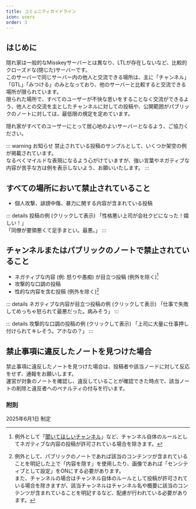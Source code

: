 ```yaml
---
title: コミュニティガイドライン
icon: users
order: 3
---
```


## はじめに
隠れ家は一般的なMisskeyサーバーとは異なり、LTLが存在しないなど、比較的クローズドな(閉じた)サーバーです。  
このサーバーで同じサーバー内の他人と交流できる場所は、主に「チャンネル」「GTL」「みつける」のみとなっており、他のサーバーと比較すると交流できる場所が限られています。  
限られた場所で、すべてのユーザーが不快な思いをすることなく交流ができるよう、他人との交流を主としたチャンネルに対しての投稿や、公開範囲がパブリックのノートに対しては、最低限の規定を定めています。  

隠れ家がすべてのユーザーにとって居心地のよいサーバーとなるよう、ご協力ください。

::: warning お知らせ
禁止されている投稿のサンプルとして、いくつか架空の例が掲載されています。  
なるべくマイルドな表現になるよう心がけていますが、強い言葉やネガティブな内容が苦手な方は例を表示しないよう、お願いいたします。
:::

## すべての場所において禁止されていること
- 個人攻撃、誹謗中傷、暴力に関する内容が含まれている投稿

::: details 投稿の例 (クリックして表示)
「性格悪い上司が会社クビになった！嬉しい！」  
「同僚が要領悪くて足手まとい。最悪。」
:::

## チャンネルまたはパブリックのノートで禁止されていること
- ネガティブな内容 (例: 怒りや愚痴) が目立つ投稿 (例外を除く)[^1]
- 攻撃的な口調の投稿 
- 性的な内容を含む投稿 (例外を除く)[^2]

::: details ネガティブな内容が目立つ投稿の例 (クリックして表示)
「仕事で失敗してめっちゃ怒られて最悪だった。病みそう」
:::

::: details 攻撃的な口調の投稿の例 (クリックして表示)
「上司に大量に仕事押し付けられてキレそう。アホなの？」
:::

## 禁止事項に違反したノートを見つけた場合
禁止事項に違反したノートを見つけた場合は、投稿者や該当ノードに対して反応をせず、通報をお願いします。  
運営が対象のノートを確認し、違反していることが確認できた時点で、該当ノートの削除と違反者へのペナルティの付与を行います。

### 附則
2025年6月1日 制定 

[^1]: 例外として「[聞いてほしいチャンネル](https://misskey.yukineko.me/channels/9f1zxmot91)」など、チャンネル自体のルールとしてネガティブな内容の投稿が許可されている場合を除きます。
[^2]: 例外として、パブリックのノートであれば該当のコンテンツが含まれていることを明記した上で「内容を隠す」を使用したり、画像であれば「センシティブとして設定」をONにする必要があります。  
また、チャンネルの場合はチャンネル自体のルールとして投稿が許可されている場合を除きますが、該当チャンネルはチャンネル名や概要に該当のコンテンツが含まれていることを明記するなど、配慮が行われている必要があります。